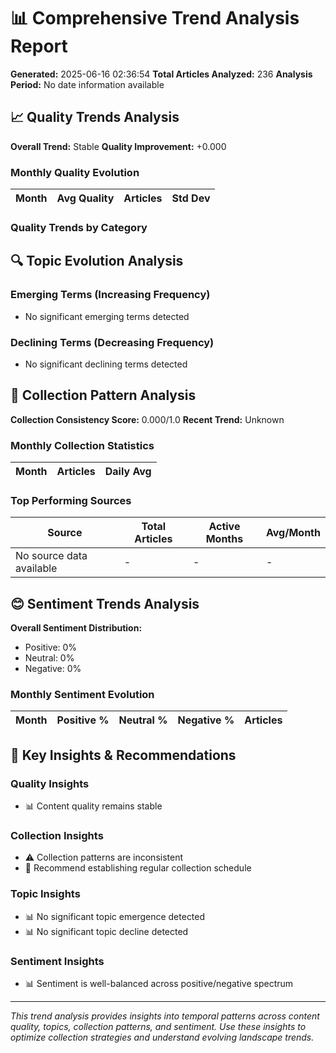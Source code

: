 
# 📊 Comprehensive Trend Analysis Report

**Generated:** 2025-06-16 02:36:54
**Total Articles Analyzed:** 236
**Analysis Period:** No date information available

## 📈 Quality Trends Analysis

**Overall Trend:** Stable
**Quality Improvement:** +0.000

### Monthly Quality Evolution
| Month | Avg Quality | Articles | Std Dev |
|-------|-------------|----------|---------|

### Quality Trends by Category


## 🔍 Topic Evolution Analysis

### Emerging Terms (Increasing Frequency)
- No significant emerging terms detected

### Declining Terms (Decreasing Frequency)
- No significant declining terms detected


## 📅 Collection Pattern Analysis

**Collection Consistency Score:** 0.000/1.0
**Recent Trend:** Unknown

### Monthly Collection Statistics
| Month | Articles | Daily Avg |
|-------|----------|-----------|

### Top Performing Sources
| Source | Total Articles | Active Months | Avg/Month |
|--------|----------------|---------------|-----------|
| No source data available | - | - | - |

## 😊 Sentiment Trends Analysis

**Overall Sentiment Distribution:**
- Positive: 0%
- Neutral: 0%  
- Negative: 0%

### Monthly Sentiment Evolution
| Month | Positive % | Neutral % | Negative % | Articles |
|-------|------------|-----------|------------|----------|

## 🎯 Key Insights & Recommendations

### Quality Insights
- 📊 Content quality remains stable

### Collection Insights
- ⚠️ Collection patterns are inconsistent
- 🎯 Recommend establishing regular collection schedule

### Topic Insights
- 📊 No significant topic emergence detected
- 📊 No significant topic decline detected

### Sentiment Insights
- 📊 Sentiment is well-balanced across positive/negative spectrum


---

*This trend analysis provides insights into temporal patterns across content quality, topics, collection patterns, and sentiment. Use these insights to optimize collection strategies and understand evolving landscape trends.*
